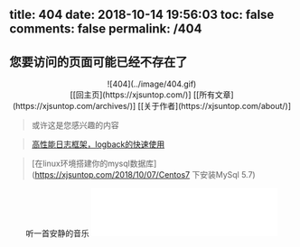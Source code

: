 title: 404
date: 2018-10-14 19:56:03
toc: false
comments: false
permalink: /404
---
## 您要访问的页面可能已经不存在了

<center> ![404](../image/404.gif) </center>
<center> [[回主页](https://xjsuntop.com/)]   [[所有文章](https://xjsuntop.com/archives/)]   [[关于作者](https://xjsuntop.com/about/)] </center>

> 或许这是您感兴趣的内容

> [高性能日志框架，logback的快速使用](https://xjsuntop.com/2018/10/14/logback)

> [在linux环境搭建你的mysql数据库](https://xjsuntop.com/2018/10/07/Centos7 下安装MySql 5.7)


<center>
听一首安静的音乐
<iframe frameborder="no" border="0" marginwidth="0" marginheight="0" width=330 height=86 src="//music.163.com/outchain/player?type=2&id=5271400&auto=1&height=66"></iframe>
</center>
